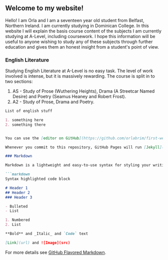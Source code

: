 ## Welcome to my website!

Hello! I am Orla and I am a seventeen year old student from Belfast, Northern Ireland. I am currently studying in Dominican College. In this website I will explain the basis course content of the subjects I am currently studying at A-Level, including coursework. I hope this information will be useful to anyone wishing to study any of these subjects through further education and gives them an honest insight from a student's point of view.

### English Literature

Studying English Literature at A-Level is no easy task. The level of work involved is intense, but it is massively rewarding. The course is split in to two sections:

1. AS - Study of Prose (Wuthering Heights), Drama (A Streetcar Named Desire) and Poetry (Seamus Heaney and Robert Frost).
2. A2 - Study of Prose, Drama and Poetry.

```markdown
List of english stuff

1. something here
2. something there


You can use the [editor on GitHub](https://github.com/orlabrim/first-website/edit/master/README.md) to maintain and preview the content for your website in Markdown files.

Whenever you commit to this repository, GitHub Pages will run [Jekyll](https://jekyllrb.com/) to rebuild the pages in your site, from the content in your Markdown files.

### Markdown

Markdown is a lightweight and easy-to-use syntax for styling your writing. It includes conventions for

```markdown
Syntax highlighted code block

# Header 1
## Header 2
### Header 3

- Bulleted
- List

1. Numbered
2. List

**Bold** and _Italic_ and `Code` text

[Link](url) and ![Image](src)
```

For more details see [GitHub Flavored Markdown](https://guides.github.com/features/mastering-markdown/).


